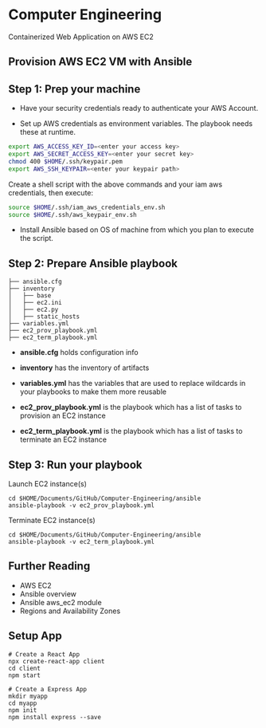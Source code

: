 # Computer Engineering

Containerized Web Application on AWS EC2

## Provision AWS EC2 VM with Ansible

## Step 1: Prep your machine

- Have your security credentials ready to authenticate your AWS Account.

- Set up AWS credentials as environment variables. The playbook needs these at runtime.

~~~bash
export AWS_ACCESS_KEY_ID=<enter your access key>
export AWS_SECRET_ACCESS_KEY=<enter your secret key>
chmod 400 $HOME/.ssh/keypair.pem
export AWS_SSH_KEYPAIR=<enter your keypair path>
~~~

Create a shell script with the above commands and your iam aws credentials, then execute:

~~~bash
source $HOME/.ssh/iam_aws_credentials_env.sh
source $HOME/.ssh/aws_keypair_env.sh
~~~

- Install Ansible based on OS of machine from which you plan to execute the script.

## Step 2: Prepare Ansible playbook

~~~
├── ansible.cfg
├── inventory
│   ├── base
│   ├── ec2.ini
│   ├── ec2.py
│   ├── static_hosts
├── variables.yml
├── ec2_prov_playbook.yml
├── ec2_term_playbook.yml
~~~

- **ansible.cfg** holds configuration info

- **inventory** has the inventory of artifacts

- **variables.yml** has the variables that are used to replace wildcards in your playbooks to make them more reusable

- **ec2_prov_playbook.yml** is the playbook which has a list of tasks to provision an EC2 instance

- **ec2_term_playbook.yml** is the playbook which has a list of tasks to terminate an EC2 instance

## Step 3: Run your playbook

Launch EC2 instance(s)

~~~
cd $HOME/Documents/GitHub/Computer-Engineering/ansible
ansible-playbook -v ec2_prov_playbook.yml
~~~

Terminate EC2 instance(s)

~~~
cd $HOME/Documents/GitHub/Computer-Engineering/ansible
ansible-playbook -v ec2_term_playbook.yml
~~~

## Further Reading

- AWS EC2
- Ansible overview
- Ansible aws_ec2 module
- Regions and Availability Zones

## Setup App

~~~
# Create a React App
npx create-react-app client
cd client
npm start
~~~

~~~
# Create a Express App
mkdir myapp
cd myapp
npm init
npm install express --save
~~~